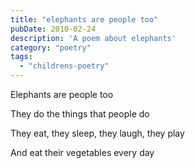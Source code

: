 ```yaml
---
title: "elephants are people too"
pubDate: 2010-02-24
description: 'A poem about elephants'
category: "poetry"
tags:
  - "childrens-poetry"
---
```


Elephants are people too

They do the things that people do

They eat, they sleep, they laugh, they play

And eat their vegetables every day
